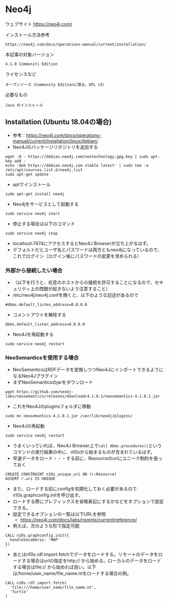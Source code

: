 # Neo4j

ウェブサイト
    https://neo4j.com/

インストール方法参考

    https://neo4j.com/docs/operations-manual/current/installation/
    
本記事の対象バージョン
    
    4.1.0 Communiti Edition

ライセンスなど

    オープンソース（Community Editionに限る。GPL v3）
    
必要なもの
    
    Java のインストール


## Installation (Ubuntu 18.04の場合)

 * 参考：https://neo4j.com/docs/operations-manual/current/installation/linux/debian/
 * Neo4Jのパッケージリポジトリを追加する
```
wget -O - https://debian.neo4j.com/neotechnology.gpg.key | sudo apt-key add -
echo 'deb https://debian.neo4j.com stable latest' | sudo tee -a /etc/apt/sources.list.d/neo4j.list
sudo apt-get update
```

 * aptでインストール
```
sudo apt-get install neo4j
```
 * Neo4jをサービスとして起動する
```
sudo service neo4j start
```
 * 停止する場合は以下のコマンド
```
sudo service neo4j stop
```
 * localhost:7474にアクセスするとNeo4J Browserが立ち上がるはず。
 * デフォルトだとユーザ名とパスワードは両方ともneo4jになっているので、これでログイン（ログイン後にパスワードの変更を求められる）

### 外部から接続したい場合
 * （以下を行うと、任意のホストからの接続を許可することになるので、セキュリティ上の問題が起きないよう注意すること）
 * /etc/neo4j/neo4j.confを開くと、以下のような記述があるので
```
#dbms.default_listen_address=0.0.0.0
```
 * コメントアウトを解除する
```
dbms.default_listen_address=0.0.0.0
```
 * Neo4Jを再起動する
```
sudo service neo4j restart
```

 
### NeoSemanticsを使用する場合
 * NeoSemanticsはRDFデータを変換しつつNeo4JにインポートできるようになるNeo4Jプラグイン
 * まずNeoSemanticsのjarをダウンロード
```
wget https://github.com/neo4j-labs/neosemantics/releases/download/4.1.0.1/neosemantics-4.1.0.1.jar
```
 * これをNeo4Jのpluginsフォルダに移動
```
sudo mv neosemantics-4.1.0.1.jar /var/lib/neo4j/plugins/
```
 * Neo4Jの再起動
```
sudo service neo4j restart
```
 * うまくいっていれば、Neo4J Browser上で`call dbms.procedures()`というコマンドの実行結果の中に、n10sから始まるものが含まれているはず。
 * 早速データをロード・・・する前に、Resourceのuriにユニーク制約を張っておく

```
CREATE CONSTRAINT n10s_unique_uri ON (r:Resource)
ASSERT r.uri IS UNIQUE
```

 * また、ロードする前にconfigを初期化しておく必要があるのでn10s.graphconfig.initを呼び出す。
 * ロードする際にプレフィックスを省略表記にするかなどをオプションで設定できる。
 * 設定できるオプションの一覧は以下URLを参照
   * https://neo4j.com/docs/labs/nsmntx/current/reference/
 * 例えば、次のような形で指定可能
 
```
CALL n10s.graphconfig.init({
  handleVocabUris: 'MAP'
})
```


 * あとはn10s.rdf.import.fetchでデータをロードする。リモートのデータをロードする場合はurlの指定をhttp:// から始める。ローカルのデータをロードする場合はfile:// から始めれば良い。以下は/home/user_name/file_name.ntをロードする場合の例。

```
CALL n10s.rdf.import.fetch(
  'file:///home/user_name/file_name.nt',
  'Turtle'
)
```
